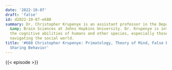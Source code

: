 ```yaml
---
date: '2022-10-07'
draft: 'false'
id: d2022-10-07-e688
summary: Dr. Christopher Krupenye is an assistant professor in the Department of Psychological
  &amp; Brain Sciences at Johns Hopkins University. Dr. Krupenye is interested in
  the cognitive abilities of humans and other species, especially those involved in
  navigating the social world.
title: '#688 Christopher Krupenye: Primatology, Theory of Mind, False Beliefs, and
  Sharing Behavior'
---
```

{{< episode >}}
